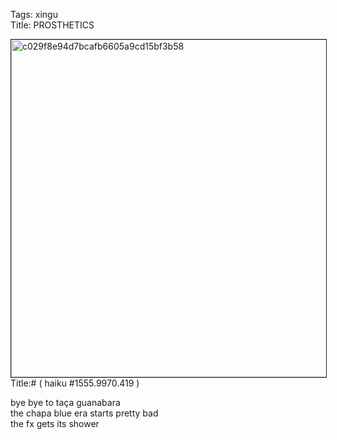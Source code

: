 Tags: xingu  
Title: PROSTHETICS  
  
<p><img src="https://objects.hbvu.su/blotpix/2013/03/03.jpeg" width=540 height=540 alt="c029f8e94d7bcafb6605a9cd15bf3b58" border=1>  
Title:# ( haiku #1555.9970.419 )  
  
bye bye to taça guanabara  
the chapa blue era starts pretty bad  
the fx gets its shower  
